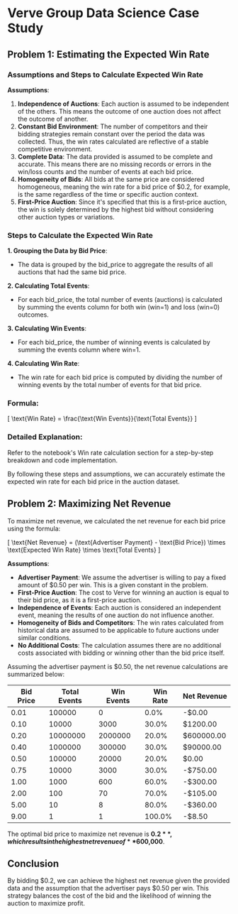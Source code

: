 # Verve Group Data Science Case Study

## Problem 1: Estimating the Expected Win Rate

### Assumptions and Steps to Calculate Expected Win Rate

**Assumptions**:

1. **Independence of Auctions**: Each auction is assumed to be independent of the others. This means the outcome of one auction does not affect the outcome of another.
2. **Constant Bid Environment**: The number of competitors and their bidding strategies remain constant over the period the data was collected. Thus, the win rates calculated are reflective of a stable competitive environment.
3. **Complete Data**: The data provided is assumed to be complete and accurate. This means there are no missing records or errors in the win/loss counts and the number of events at each bid price.
4. **Homogeneity of Bids**: All bids at the same price are considered homogeneous, meaning the win rate for a bid price of $0.2, for example, is the same regardless of the time or specific auction context.
5. **First-Price Auction**: Since it's specified that this is a first-price auction, the win is solely determined by the highest bid without considering other auction types or variations.

### Steps to Calculate the Expected Win Rate

**1. Grouping the Data by Bid Price**:
- The data is grouped by the bid_price to aggregate the results of all auctions that had the same bid price.

**2. Calculating Total Events**:
- For each bid_price, the total number of events (auctions) is calculated by summing the events column for both win (win=1) and loss (win=0) outcomes.

**3. Calculating Win Events**:
- For each bid_price, the number of winning events is calculated by summing the events column where win=1.

**4. Calculating Win Rate**:
- The win rate for each bid price is computed by dividing the number of winning events by the total number of events for that bid price.

### Formula:

\[ \text{Win Rate} = \frac{\text{Win Events}}{\text{Total Events}} \]

### Detailed Explanation:

Refer to the notebook's Win rate calculation section for a step-by-step breakdown and code implementation.

By following these steps and assumptions, we can accurately estimate the expected win rate for each bid price in the auction dataset.

## Problem 2: Maximizing Net Revenue

To maximize net revenue, we calculated the net revenue for each bid price using the formula:

\[ \text{Net Revenue} = (\text{Advertiser Payment} - \text{Bid Price}) \times \text{Expected Win Rate} \times \text{Total Events} \]

**Assumptions**:

- **Advertiser Payment**: We assume the advertiser is willing to pay a fixed amount of $0.50 per win. This is a given constant in the problem.
- **First-Price Auction**: The cost to Verve for winning an auction is equal to their bid price, as it is a first-price auction.
- **Independence of Events**: Each auction is considered an independent event, meaning the results of one auction do not influence another.
- **Homogeneity of Bids and Competitors**: The win rates calculated from historical data are assumed to be applicable to future auctions under similar conditions.
- **No Additional Costs**: The calculation assumes there are no additional costs associated with bidding or winning other than the bid price itself.

Assuming the advertiser payment is $0.50, the net revenue calculations are summarized below:

| Bid Price | Total Events | Win Events | Win Rate | Net Revenue  |
|-----------|--------------|------------|----------|--------------|
| 0.01      | 100000       | 0          | 0.0%     | -$0.00       |
| 0.10      | 10000        | 3000       | 30.0%    | $1200.00     |
| 0.20      | 10000000     | 2000000    | 20.0%    | $600000.00   |
| 0.40      | 1000000      | 300000     | 30.0%    | $90000.00    |
| 0.50      | 100000       | 20000      | 20.0%    | $0.00        |
| 0.75      | 10000        | 3000       | 30.0%    | -$750.00     |
| 1.00      | 1000         | 600        | 60.0%    | -$300.00     |
| 2.00      | 100          | 70         | 70.0%    | -$105.00     |
| 5.00      | 10           | 8          | 80.0%    | -$360.00     |
| 9.00      | 1            | 1          | 100.0%   | -$8.50       |

The optimal bid price to maximize net revenue is **$0.2**, which results in the highest net revenue of **$600,000**.

## Conclusion

By bidding $0.2, we can achieve the highest net revenue given the provided data and the assumption that the advertiser pays $0.50 per win. This strategy balances the cost of the bid and the likelihood of winning the auction to maximize profit.
